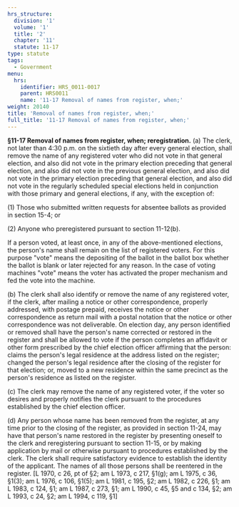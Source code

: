 ```yaml
---
hrs_structure:
  division: '1'
  volume: '1'
  title: '2'
  chapter: '11'
  statute: 11-17
type: statute
tags:
  - Government
menu:
  hrs:
    identifier: HRS_0011-0017
    parent: HRS0011
    name: '11-17 Removal of names from register, when;'
weight: 20140
title: 'Removal of names from register, when;'
full_title: '11-17 Removal of names from register, when;'
---
```

**§11-17 Removal of names from register, when; reregistration.** (a) The clerk, not later than 4:30 p.m. on the sixtieth day after every general election, shall remove the name of any registered voter who did not vote in that general election, and also did not vote in the primary election preceding that general election, and also did not vote in the previous general election, and also did not vote in the primary election preceding that general election, and also did not vote in the regularly scheduled special elections held in conjunction with those primary and general elections, if any, with the exception of:

(1) Those who submitted written requests for absentee ballots as provided in section 15-4; or

(2) Anyone who preregistered pursuant to section 11-12(b).

If a person voted, at least once, in any of the above-mentioned elections, the person's name shall remain on the list of registered voters. For this purpose "vote" means the depositing of the ballot in the ballot box whether the ballot is blank or later rejected for any reason. In the case of voting machines "vote" means the voter has activated the proper mechanism and fed the vote into the machine.

(b) The clerk shall also identify or remove the name of any registered voter, if the clerk, after mailing a notice or other correspondence, properly addressed, with postage prepaid, receives the notice or other correspondence as return mail with a postal notation that the notice or other correspondence was not deliverable. On election day, any person identified or removed shall have the person's name corrected or restored in the register and shall be allowed to vote if the person completes an affidavit or other form prescribed by the chief election officer affirming that the person: claims the person's legal residence at the address listed on the register; changed the person's legal residence after the closing of the register for that election; or, moved to a new residence within the same precinct as the person's residence as listed on the register.

(c) The clerk may remove the name of any registered voter, if the voter so desires and properly notifies the clerk pursuant to the procedures established by the chief election officer.

(d) Any person whose name has been removed from the register, at any time prior to the closing of the register, as provided in section 11-24, may have that person's name restored in the register by presenting oneself to the clerk and reregistering pursuant to section 11-15, or by making application by mail or otherwise pursuant to procedures established by the clerk. The clerk shall require satisfactory evidence to establish the identity of the applicant. The names of all those persons shall be reentered in the register. [L 1970, c 26, pt of §2; am L 1973, c 217, §1(g); am L 1975, c 36, §1(3); am L 1976, c 106, §1(5); am L 1981, c 195, §2; am L 1982, c 226, §1; am L 1983, c 124, §1; am L 1987, c 273, §1; am L 1990, c 45, §5 and c 134, §2; am L 1993, c 24, §2; am L 1994, c 119, §1]